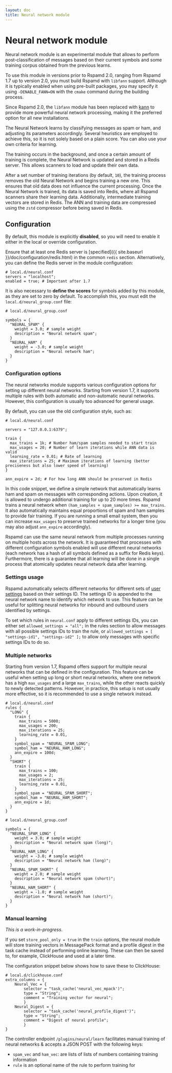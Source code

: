 ```yaml
---
layout: doc
title: Neural network module
---
```


# Neural network module

Neural network module is an experimental module that allows to perform post-classification of messages based on their current symbols and some training corpus obtained from the previous learns.

To use this module in versions prior to Rspamd 2.0, ranging from Rspamd 1.7 up to version 2.0, you must build Rspamd with `libfann` support. Although it is typically enabled when using pre-built packages, you may specify it using `-DENABLE_FANN=ON` with the `cmake` command during the building process.

Since Rspamd 2.0, the `libfann` module has been replaced with [kann](https://github.com/attractivechaos/kann) to provide more powerful neural network processing, making it the preferred option for all new installations.

The Neural Network learns by classifying messages as spam or ham, and adjusting its parameters accordingly. Several heuristics are employed to achieve this, so it is not solely based on a plain score. You can also use your own criteria for learning.

The training occurs in the background, and once a certain amount of training is complete, the Neural Network is updated and stored in a Redis server. This allows scanners to load and update their own data.

After a set number of training iterations (by default, `10`), the training process removes the old Neural Network and begins training a new one. This ensures that old data does not influence the current processing. Once the Neural Network is trained, its data is saved into Redis, where all Rspamd scanners share their learning data. Additionally, intermediate training vectors are stored in Redis. The ANN and training data are compressed using the `zstd` compressor before being saved in Redis.

## Configuration

By default, this module is explicitly **disabled**, so you will need to enable it either in the local or override configuration.

Ensure that at least one Redis server is [specified]({{ site.baseurl }}/doc/configuration/redis.html) in the common `redis` section. Alternatively, you can define the Redis server in the module configuration:

~~~hcl
# local.d/neural.conf
servers = "localhost";
enabled = true; # Important after 1.7
~~~

It is also necessary to **define the scores** for symbols added by this module, as they are set to zero by default. To accomplish this, you must edit the `local.d/neural_group.conf` file:

~~~hcl
# local.d/neural_group.conf

symbols = {
  "NEURAL_SPAM" {
    weight = 3.0; # sample weight
    description = "Neural network spam";
  }
  "NEURAL_HAM" {
    weight = -3.0; # sample weight
    description = "Neural network ham";
  }
}
~~~

### Configuration options

The neural networks module supports various configuration options for setting up different neural networks. Starting from version 1.7, it supports multiple rules with both automatic and non-automatic neural networks. However, this configuration is usually too advanced for general usage.

By default, you can use the old configuration style, such as:

~~~hcl
# local.d/neural.conf

servers = "127.0.0.1:6379";

train {
  max_trains = 1k; # Number ham/spam samples needed to start train
  max_usages = 20; # Number of learn iterations while ANN data is valid
  learning_rate = 0.01; # Rate of learning
  max_iterations = 25; # Maximum iterations of learning (better preciseness but also lower speed of learning)
}

ann_expire = 2d; # For how long ANN should be preserved in Redis
~~~

In this code snippet, we define a simple network that automatically learns ham and spam on messages with corresponding actions. Upon creation, it is allowed to undergo additional training for up to 20 more times. Rspamd trains a neural network when `(ham_samples + spam_samples) >= max_trains`. It also automatically maintains equal proportions of spam and ham samples to provide fair training. If you are running a small email system, then you can increase `max_usages` to preserve trained networks for a longer time (you may also adjust `ann_expire` accordingly).

Rspamd can use the same neural network from multiple processes running on multiple hosts across the network. It is guaranteed that processes with different configuration symbols enabled will use different neural networks (each network has a hash of all symbols defined as a suffix for Redis keys). Furthermore, there is a guarantee that all learning will be done in a single process that atomically updates neural network data after learning.

### Settings usage

Rspamd automatically selects different networks for different sets of [user settings](../configuration/settings.html) based on their settings ID. The settings ID is appended to the neural network name to identify which network to use. This feature can be useful for splitting neural networks for inbound and outbound users identified by settings.

To set which rules in `neural.conf` apply to different settings IDs, you can either set `allowed_settings = "all";` in the rules section to allow messages with all possible settings IDs to train the rule, or `allowed_settings = [ "settings-id1", "settings-id2" ];` to allow only messages with specific settings IDs to do so.

### Multiple networks

Starting from version 1.7, Rspamd offers support for multiple neural networks that can be defined in the configuration. This feature can be useful when setting up long or short neural networks, where one network has a high `max_usages` and a large `max_trains`, while the other reacts quickly to newly detected patterns. However, in practice, this setup is not usually more effective, so it is recommended to use a single network instead.

~~~hcl
# local.d/neural.conf
rules {
  "LONG" {
    train {
      max_trains = 5000;
      max_usages = 200;
      max_iterations = 25;
      learning_rate = 0.01,
    }
    symbol_spam = "NEURAL_SPAM_LONG";
    symbol_ham = "NEURAL_HAM_LONG";
    ann_expire = 100d;
  }
  "SHORT" {
    train {
      max_trains = 100;
      max_usages = 2;
      max_iterations = 25;
      learning_rate = 0.01,
    }
    symbol_spam = "NEURAL_SPAM_SHORT";
    symbol_ham = "NEURAL_HAM_SHORT";
    ann_expire = 1d;
  }
}
~~~

~~~hcl
# local.d/neural_group.conf

symbols = {
  "NEURAL_SPAM_LONG" {
    weight = 3.0; # sample weight
    description = "Neural network spam (long)";
  }
  "NEURAL_HAM_LONG" {
    weight = -3.0; # sample weight
    description = "Neural network ham (long)";
  }
  "NEURAL_SPAM_SHORT" {
    weight = 2.0; # sample weight
    description = "Neural network spam (short)";
  }
  "NEURAL_HAM_SHORT" {
    weight = -1.0; # sample weight
    description = "Neural network ham (short)";
  }
}
~~~


### Manual learning

*This is a work-in-progress*.

If you set `store_pool_only = true` in the `train` options, the neural module will store training vectors in MessagePack format and a profile digest in the task cache instead of performing online learning. These can then be saved to, for example, ClickHouse and used at a later time.

The configuration snippet below shows how to save these to ClickHouse:

~~~
# local.d/clickhouse.conf
extra_columns = {
	Neural_Vec = {
		selector = "task_cache('neural_vec_mpack')";
		type = "String";
		comment = "Training vector for neural";
        }
	Neural_Digest = {
		selector = "task_cache('neural_profile_digest')";
		type = "String";
		comment = "Digest of neural profile";
        }
}
~~~

The controller endpoint `/plugins/neural/learn` facilitates manual training of neural networks & accepts a JSON POST with the following keys:

 * `spam_vec` and `ham_vec`: are lists of lists of numbers containing training information
 * `rule` is an optional name of the rule to perform training for
